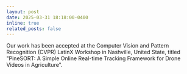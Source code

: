 ```yaml
---
layout: post
date: 2025-03-31 18:18:00-0400
inline: true
related_posts: false
---
```


Our work has been accepted at the Computer Vision and Pattern Recognition (CVPR) LatinX Workshop in Nashville, United State, titled "PineSORT: A Simple Online Real-time Tracking Framework for Drone Videos in Agriculture".